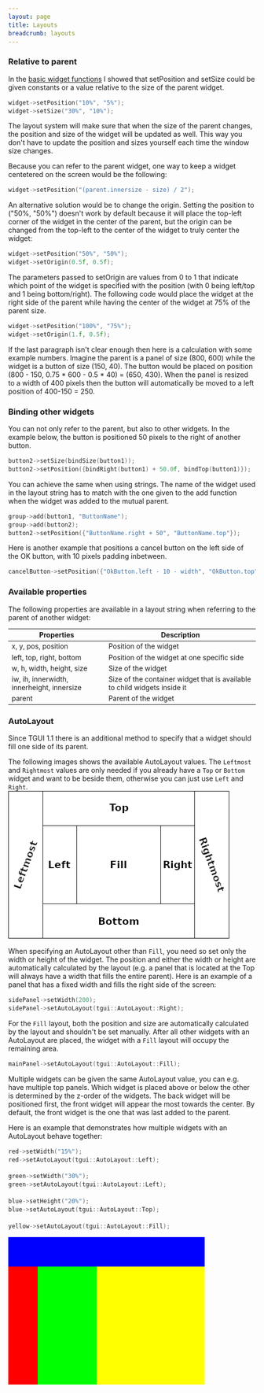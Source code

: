 ```yaml
---
layout: page
title: Layouts
breadcrumb: layouts
---
```


### Relative to parent
In the [basic widget functions](../basic-widget-functions/) I showed that setPosition and setSize could be given constants or a value relative to the size of the parent widget.
```c++
widget->setPosition("10%", "5%");
widget->setSize("30%", "10%");
```

The layout system will make sure that when the size of the parent changes, the position and size of the widget will be updated as well. This way you don't have to update the position and sizes yourself each time the window size changes.

Because you can refer to the parent widget, one way to keep a widget centetered on the screen would be the following:
```c++
widget->setPosition("(parent.innersize - size) / 2");
```

An alternative solution would be to change the origin. Setting the position to ("50%, "50%") doesn't work by default because it will place the top-left corner of the widget in the center of the parent, but the origin can be changed from the top-left to the center of the widget to truly center the widget:
```c++
widget->setPosition("50%", "50%");
widget->setOrigin(0.5f, 0.5f);
```

The parameters passed to setOrigin are values from 0 to 1 that indicate which point of the widget is specified with the position (with 0 being left/top and 1 being bottom/right). The following code would place the widget at the right side of the parent while having the center of the widget at 75% of the parent size.
```c++
widget->setPosition("100%", "75%");
widget->setOrigin(1.f, 0.5f);
```

If the last paragraph isn't clear enough then here is a calculation with some example numbers. Imagine the parent is a panel of size (800, 600) while the widget is a button of size (150, 40). The button would be placed on position (800 - 150, 0.75 * 600 - 0.5 * 40) = (650, 430). When the panel is resized to a width of 400 pixels then the button will automatically be moved to a left position of 400-150 = 250.


### Binding other widgets
You can not only refer to the parent, but also to other widgets. In the example below, the button is positioned 50 pixels to the right of another button.
```c++
button2->setSize(bindSize(button1));
button2->setPosition({bindRight(button1) + 50.0f, bindTop(button1)});
```

You can achieve the same when using strings. The name of the widget used in the layout string has to match with the one given to the add function when the widget was added to the mutual parent.
```c++
group->add(button1, "ButtonName");
group->add(button2);
button2->setPosition({"ButtonName.right + 50", "ButtonName.top"});
```

Here is another example that positions a cancel button on the left side of the OK button, with 10 pixels padding inbetween.
```c++
cancelButton->setPosition({"OkButton.left - 10 - width", "OkButton.top"});
```

### Available properties

The following properties are available in a layout string when referring to the parent of another widget:

<table class="with-borders">
  <thead>
    <tr>
      <th>Properties</th>
      <th>Description</th>
    </tr>
  </thead>
  <tbody>
    <tr>
      <td>x, y, pos, position</td>
      <td>Position of the widget</td>
    </tr>
    <tr>
      <td>left, top, right, bottom</td>
      <td>Position of the widget at one specific side</td>
    </tr>
    <tr>
      <td>w, h, width, height, size</td>
      <td>Size of the widget</td>
    </tr>
    <tr>
      <td>iw, ih, innerwidth, innerheight, innersize</td>
      <td>Size of the container widget that is available to child widgets inside it</td>
    </tr>
    <tr>
      <td>parent</td>
      <td>Parent of the widget</td>
    </tr>
  </tbody>
</table>


### AutoLayout

Since TGUI 1.1 there is an additional method to specify that a widget should fill one side of its parent.

The following images shows the available AutoLayout values. The `Leftmost` and `Rightmost` values are only needed if you already have a `Top` or `Bottom` widget and want to be beside them, otherwise you can just use `Left` and `Right`.  
<picture class="dark-compatible">
  <source srcset="/resources/Tutorials/Layouts/AutoLayoutValues-dark.png" media="(prefers-color-scheme: dark)">
  <img src="/resources/Tutorials/Layouts/AutoLayoutValues.png" width="450" height="300" alt="AutoLayout values"/>
</picture>

When specifying an AutoLayout other than `Fill`, you need so set only the width or height of the widget. The position and either the width or height are automatically calculated by the layout (e.g. a panel that is located at the Top will always have a width that fills the entire parent). Here is an example of a panel that has a fixed width and fills the right side of the screen:
```c++
sidePanel->setWidth(200);
sidePanel->setAutoLayout(tgui::AutoLayout::Right);
```

For the `Fill` layout, both the position and size are automatically calculated by the layout and shouldn't be set manually. After all other widgets with an AutoLayout are placed, the widget with a `Fill` layout will occupy the remaining area.
```c++
mainPanel->setAutoLayout(tgui::AutoLayout::Fill);
```

Multiple widgets can be given the same AutoLayout value, you can e.g. have multiple top panels. Which widget is placed above or below the other is determined by the z-order of the widgets. The back widget will be positioned first, the front widget will appear the most towards the center. By default, the front widget is the one that was last added to the parent.

Here is an example that demonstrates how multiple widgets with an AutoLayout behave together:
```c++
red->setWidth("15%");
red->setAutoLayout(tgui::AutoLayout::Left);

green->setWidth("30%");
green->setAutoLayout(tgui::AutoLayout::Left);

blue->setHeight("20%");
blue->setAutoLayout(tgui::AutoLayout::Top);

yellow->setAutoLayout(tgui::AutoLayout::Fill);
```
<picture class="dark-compatible">
  <source srcset="/resources/Tutorials/Layouts/AutoLayoutExampleResult-dark.png" media="(prefers-color-scheme: dark)">
  <img src="/resources/Tutorials/Layouts/AutoLayoutExampleResult.png" width="400" height="300" alt="AutoLayout example result"/>
</picture>
